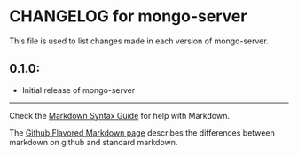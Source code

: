 # CHANGELOG for mongo-server

This file is used to list changes made in each version of mongo-server.

## 0.1.0:

* Initial release of mongo-server

- - - 
Check the [Markdown Syntax Guide](http://daringfireball.net/projects/markdown/syntax) for help with Markdown.

The [Github Flavored Markdown page](http://github.github.com/github-flavored-markdown/) describes the differences between markdown on github and standard markdown.
